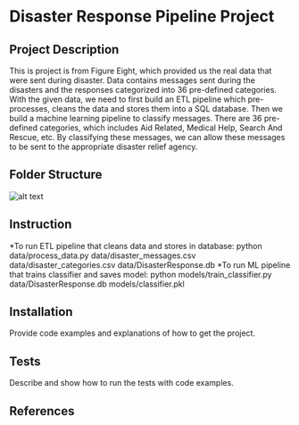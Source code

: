# Disaster Response Pipeline Project

## Project Description
This is project is from Figure Eight, which provided us the real data that were sent during disaster. Data contains messages sent during the disasters and the responses categorized into 36 pre-defined categories. With the given data, we need to first build an ETL pipeline which pre-processes, cleans the data and stores them into a SQL database. Then we build a machine learning pipeline to classify messages. There are 36 pre-defined categories, which includes Aid Related, Medical Help, Search And Rescue, etc. By classifying these messages, we can allow these messages to be sent to the appropriate disaster relief agency.

## Folder Structure

![alt text](FolderStructure.PNG "Folder Structure")



## Instruction
*To run ETL pipeline that cleans data and stores in database: 
python data/process_data.py data/disaster_messages.csv data/disaster_categories.csv data/DisasterResponse.db
*To run ML pipeline that trains classifier and saves model:
python models/train_classifier.py data/DisasterResponse.db models/classifier.pkl

## Installation
Provide code examples and explanations of how to get the project.

## Tests
Describe and show how to run the tests with code examples.

## References
